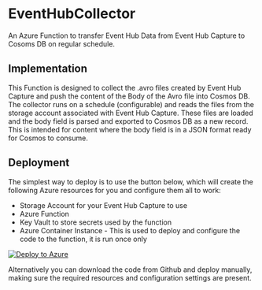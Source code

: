 # EventHubCollector

An Azure Function to transfer Event Hub Data from Event Hub Capture to Cosoms DB on regular schedule.

## Implementation

This Function is designed to collect the .avro files created by Event Hub Capture and push the content of the Body of the Avro file into Cosmos DB.
The collector runs on a schedule (configurable) and reads the files from the storage account associated with Event Hub Capture. These files are loaded and the body field is parsed and exported to Cosmos DB as a new record. This is intended for content where the body field is in a JSON format ready for Cosmos to consume.

## Deployment

The simplest way to deploy is to use the button below, which will create the following Azure resources for you and configure them all to work:
* Storage Account for your Event Hub Capture to use
* Azure Function
* Key Vault to store secrets used by the function
* Azure Container Instance - This is used to deploy and configure the code to the function, it is run once only

[![Deploy to Azure](https://azuredeploy.net/deploybutton.svg)](https://deploy.azure.com/?repository=https://github.com/sam-cogan/EventHubCollector)

Alternatively you can download the code from Github and deploy manually, making sure the required resources and configuration settings are present.